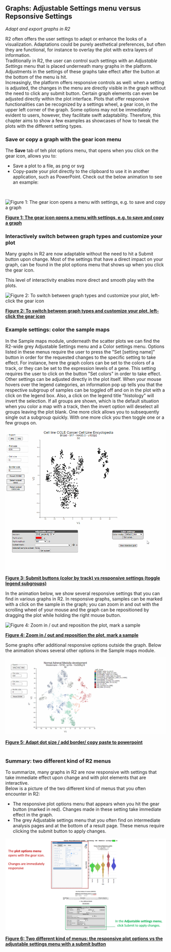 <a id="graphs_settings"> </a>

## Graphs: Adjustable Settings menu versus Repsonsive Settings

*Adapt and export graphs in R2*

R2 often offers the user settings to adapt or enhance the looks of a visualization. Adaptations could be purely 
aesthetical preferences, but often they are functional, for instance to overlay the plot with extra layers of information.   
Traditionally in R2, the user can control such settings with an *Adjustable Settings* menu that is placed 
underneath many graphs in the platform. Adjustments in the settings of these graphs take effect after 
the button at the bottom of the menu is hit.<br>
Increasingly, the platform offers responsive controls as well: 
when a setting is adjusted, the changes in the menu are directly visible in the graph without the need to 
click any submit button. Certain graph elements can even be adjusted directly within the plot interface. Plots that 
offer responsive functionalities can be recognized by a settings wheel, a gear icon, in the upper left corner of the graph. 
Some options may not be immediately evident to users, however, they facilitate swift adaptability. Therefore, this 
chapter aims to show a few examples as showcases of how to tweak the plots with the different setting types. 

### Save or copy a graph with the gear icon menu

The **Save** tab of teh plot options menu, that opens when you click on the gear icon, allows you to:
* Save a plot to a file, as png or svg
* Copy-paste your plot directly to the clipboard to use it in another application, such as PowerPoint.
Check out the below animation to see an example:

<br>

![](_static/images/Graphs/graphgear2inf.gif "Figure 1: The gear icon opens a menu with settings, e.g. to save and copy a graph")

[**Figure 1: The gear icon opens a menu with settings, e.g. to save and copy a graph**](_static/images/Graphs/graphgear2inf.gif)

### Interactively switch between graph types and customize your plot

Many graphs in R2 are now adaptable without the need to hit a Submit button upon change. Most of the settings that have a direct impact on your graph, can be found in the plot options menu that shows up when you click the gear icon.  
  
This level of interactivity enables more direct and smooth play with the plots. 

![](_static/images/Graphs/graphgear3inf.gif "Figure 2: To switch between graph types and customize your plot, left-click the gear icon")

[**Figure 2: To switch between graph types and customize your plot, left-click the gear icon**](_static/images/Graphs/graphgear3inf.gif)


### Example settings: color the sample maps

In the Sample maps module, underneath the scatter plots we can find the R2-wide grey Adjustable Settings menu and a 
Color settings menu.
Options listed in these menus require the user to press the "Set [setting name]" button in order for the requested
changes to the specific setting to take effect.
For instance, here the graph colors can be set to the colors of a track, or they can be set to the expression levels
of a gene. This setting requires the user to click on the button "Set colors" in order to take effect.  
Other settings can be adjusted directly in the plot itself. When your mouse hovers over the legend categories, an
information pop up tells you that the respective subgroup of samples can be toggled off and on in the plot with a click on the
legend box. Also, a click on the legend title "histology" will invert the selection. If all groups are shown, which 
is the default situation when you color a map with a track, then the invert option will deselect all groups leaving the
plot blank. One more click allows you to subsequently single out a subgroup quickly. 
With one more click you then toggle one or a few groups on. 


![](_static/images/Graphs/samplemaps_color_settings_legend_toggle.gif "Figure 3: Submit buttons (color by track) vs responsive settings (toggle legend subgroups)")

[**Figure 3: Submit buttons (color by track) vs responsive settings (toggle legend subgroups)**](_static/images/Graphs/samplemaps_color_settings_legend_toggle.gif)

In the animation below, we show several responsive settings that you can find in various graphs in R2. In
responsive graphs, samples can be marked with a click on the sample in the graph; you can zoom in and out with the
scrolling wheel of your mouse and the graph can be repositioned by dragging the plot while holding the right mouse 
button.

![](_static/images/Graphs/samplemaps_zoom_drag_mark.gif "Figure 4: Zoom in / out and reposition the plot, mark a
sample")

[**Figure 4: Zoom in / out and reposition the plot, mark a
sample**](_static/images/Graphs/samplemaps_zoom_drag_mark.gif)

Some graphs offer additional responsive options outside the graph. Below the animation shows several other options in 
the Sample maps module. 


![](_static/images/Graphs/sample_maps_dot_size.gif "Figure 5: Adapt dot size / add border/ copy paste to powerpoint")

[**Figure 5: Adapt dot size / add border/ copy paste to powerpoint**](_static/images/Graphs/sample_maps_dot_size.gif)
<br><br>

### Summary: two different kind of R2 menus
To summarize, many graphs in R2 are now responsive with settings that take immediate effect upon change and with plot elements that are interactive. <br>
Below is a picture of the two different kind of menus that you often encounter in R2: 
* The responsive plot options menu that appears when you hit the gear button (marked in red). Changes made in these setting take immediate effect in the graph. 
* The grey Adjustable settings menu that you often find on intermediate analysis pages and at the bottom of a result page. These menus require clicking the submit button to apply changes.  


![](_static/images/Graphs/Plotoptions_vs_adjustablesettings.png "Figure 6: Two different kind of menus: the responsive plot options vs the adjustable settings menu with a submit button")

[**Figure 6: Two different kind of menus: the responsive plot options vs the adjustable settings menu with a submit button**](_static/images/Graphs/Plotoptions_vs_adjustablesettings.png)